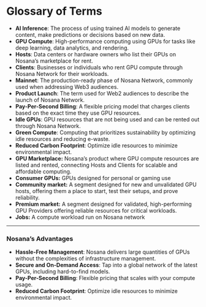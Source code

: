 # Glossary of Terms

- **AI Inference**: The process of using trained AI models to generate content, make predictions or decisions based on new data.
- **GPU Compute**: High-performance computing using GPUs for tasks like deep learning, data analytics, and rendering.
- **Hosts**: Data centers or hardware owners who list their GPUs on Nosana’s marketplace for rent.
- **Clients**: Businesses or individuals who rent GPU compute through Nosana Network for their workloads.
- **Mainnet**: The production-ready phase of Nosana Network, commonly used when addressing Web3 audiences.
- **Product Launch**: The term used for Web2 audiences to describe the launch of Nosana Network.
- **Pay-Per-Second Billing**: A flexible pricing model that charges clients based on the exact time they use GPU resources.
- **Idle GPUs**: GPU resources that are not being used and can be rented out through Nosana Network.
- **Green Compute**: Computing that prioritizes sustainability by optimizing idle resources and reducing e-waste.
- **Reduced Carbon Footprint**: Optimize idle resources to minimize environmental impact.
- **GPU Marketplace:** Nosana’s product where GPU compute resources are listed and rented, connecting Hosts and Clients for scalable and affordable computing.
- **Consumer GPUs:** GPUs designed for personal or gaming use
- **Community market:** A segment designed for new and unvalidated GPU hosts, offering them a place to start, test their setups, and prove reliability.
- **Premium market:** A segment designed for validated, high-performing GPU Providers offering reliable resources for critical workloads.
- **Jobs:** A compute workload run on Nosana network

---

### **Nosana’s Advantages**

- **Hassle-Free Management**: Nosana delivers large quantities of GPUs without the complexities of infrastructure management.
- **Secure and On-Demand Access**: Tap into a global network of the latest GPUs, including hard-to-find models.
- **Pay-Per-Second Billing**: Flexible pricing that scales with your compute usage.
- **Reduced Carbon Footprint**: Optimize idle resources to minimize environmental impact.

